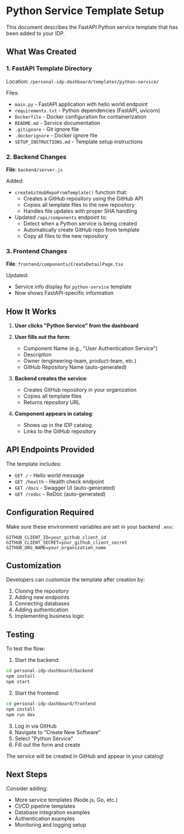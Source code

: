# Python Service Template Setup

This document describes the FastAPI Python service template that has been added to your IDP.

## What Was Created

### 1. FastAPI Template Directory
Location: `/personal-idp-dashboard/templates/python-service/`

Files:
- `main.py` - FastAPI application with hello world endpoint
- `requirements.txt` - Python dependencies (FastAPI, uvicorn)
- `Dockerfile` - Docker configuration for containerization
- `README.md` - Service documentation
- `.gitignore` - Git ignore file
- `.dockerignore` - Docker ignore file
- `SETUP_INSTRUCTIONS.md` - Template setup instructions

### 2. Backend Changes

**File**: `backend/server.js`

Added:
- `createGitHubRepoFromTemplate()` function that:
  - Creates a GitHub repository using the GitHub API
  - Copies all template files to the new repository
  - Handles file updates with proper SHA handling
- Updated `/api/components` endpoint to:
  - Detect when a Python service is being created
  - Automatically create GitHub repo from template
  - Copy all files to the new repository

### 3. Frontend Changes

**File**: `frontend/components/CreateDetailPage.tsx`

Updated:
- Service info display for `python-service` template
- Now shows FastAPI-specific information

## How It Works

1. **User clicks "Python Service" from the dashboard**
2. **User fills out the form**:
   - Component Name (e.g., "User Authentication Service")
   - Description
   - Owner (engineering-team, product-team, etc.)
   - GitHub Repository Name (auto-generated)

3. **Backend creates the service**:
   - Creates GitHub repository in your organization
   - Copies all template files
   - Returns repository URL

4. **Component appears in catalog**:
   - Shows up in the IDP catalog
   - Links to the GitHub repository

## API Endpoints Provided

The template includes:
- `GET /` - Hello world message
- `GET /health` - Health check endpoint
- `GET /docs` - Swagger UI (auto-generated)
- `GET /redoc` - ReDoc (auto-generated)

## Configuration Required

Make sure these environment variables are set in your backend `.env`:

```env
GITHUB_CLIENT_ID=your_github_client_id
GITHUB_CLIENT_SECRET=your_github_client_secret
GITHUB_ORG_NAME=your_organization_name
```

## Customization

Developers can customize the template after creation by:
1. Cloning the repository
2. Adding new endpoints
3. Connecting databases
4. Adding authentication
5. Implementing business logic

## Testing

To test the flow:

1. Start the backend:
```bash
cd personal-idp-dashboard/backend
npm install
npm start
```

2. Start the frontend:
```bash
cd personal-idp-dashboard/frontend
npm install
npm run dev
```

3. Log in via GitHub
4. Navigate to "Create New Software"
5. Select "Python Service"
6. Fill out the form and create

The service will be created in GitHub and appear in your catalog!

## Next Steps

Consider adding:
- More service templates (Node.js, Go, etc.)
- CI/CD pipeline templates
- Database integration examples
- Authentication examples
- Monitoring and logging setup

